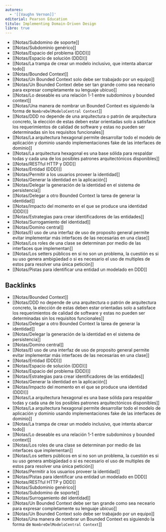 ```yaml
---
autores:
  - '[[Vaughn Vernon]]'
editorial: Pearson Education
titulo: Implementing Domain-Driven Design
libro: true
---
```

- [[Notas/Subdomino de soporte]]
- [[Notas/Subdominio genérico]]
- [[Notas/Espacio del problema (DDD)]]
- [[Notas/Espacio de solución (DDD)]]
- [[Notas/La trampa de crear un modelo inclusivo, que intenta abarcar todo]]
- [[Notas/Bounded Context]]
- [[Notas/Un Bounded Context solo debe ser trabajado por un equipo]]
- [[Notas/Un Bounded Context debe ser tan grande como sea neceario para expresar completamente su lenguaje ubicuo]]
- [[Notas/Lo deseable es una relación 1-1 entre subdominos y bounded context]]
- [[Notas/Una manera de nombrar un Bounded  Context es siguiendo la forma de `NombreDelModeloCentral Context`]]
- [[Notas/DDD no depende de una arquitectura o patrón de arquitectura concreto, la elección de estas deben estar orientadas solo a satisface los requerimientos de calidad de software y estas no pueden ser determinadas sin los requisitos funcionales]]
- [[Notas/La arquitectura hexagonal permite desarrollar todo el modelo de aplicación y dominio usando implementaciones fake de las interfaces de dominio]]
- [[Notas/La arquitectura hexagonal es una base sólida para respaldar todas y cada una de los posibles patrones arquitectónicos disponibles]]
- [[Notas/RESTful HTTP  y DDD]]
- [[Notas/Entidad (DDD)]]
- [[Notas/Permitir a los usuarios proveer la identidad]]
- [[Notas/Generar la identidad en la aplicación]]
- [[Notas/Delegar la generación de la identidad en el sistema de persistencia]]
- [[Notas/Delegar a otro Bounded Context la tarea de generar la identidad]]
- [[Notas/Impacto del momento en el que se produce una identidad (DDD)]]
- [[Notas/Estrategias para crear identificadores de las entidades]]
- [[Notas/Surrogamiento del identidad]]
- [[Notas/Domino central]]
- [[Notas/El uso de una interfaz de uso de proposito general permite evitar implementar más interfaces de las necesarias en una clase]]
- [[Notas/Los roles de una clase se determinan por medio de las interfaces que implementan]]
- [[Notas/Los setters públicos en sí no son un problema, la cuestión es si su uso genera ambigüedad o si es necesario el uso de multiples de estos para resolver una única petición]]
- [[Notas/Pistas para identificar una entidad un modelado en DDD]]

<!-- backlinks:start -->

## Backlinks

- [[Notas/Bounded Context]]
- [[Notas/DDD no depende de una arquitectura o patrón de arquitectura concreto, la elección de estas deben estar orientadas solo a satisface los requerimientos de calidad de software y estas no pueden ser determinadas sin los requisitos funcionales]]
- [[Notas/Delegar a otro Bounded Context la tarea de generar la identidad]]
- [[Notas/Delegar la generación de la identidad en el sistema de persistencia]]
- [[Notas/Domino central]]
- [[Notas/El uso de una interfaz de uso de proposito general permite evitar implementar más interfaces de las necesarias en una clase]]
- [[Notas/Entidad (DDD)]]
- [[Notas/Espacio de solución (DDD)]]
- [[Notas/Espacio del problema (DDD)]]
- [[Notas/Estrategias para crear identificadores de las entidades]]
- [[Notas/Generar la identidad en la aplicación]]
- [[Notas/Impacto del momento en el que se produce una identidad (DDD)]]
- [[Notas/La arquitectura hexagonal es una base sólida para respaldar todas y cada una de los posibles patrones arquitectónicos disponibles]]
- [[Notas/La arquitectura hexagonal permite desarrollar todo el modelo de aplicación y dominio usando implementaciones fake de las interfaces de dominio]]
- [[Notas/La trampa de crear un modelo inclusivo, que intenta abarcar todo]]
- [[Notas/Lo deseable es una relación 1-1 entre subdominos y bounded context]]
- [[Notas/Los roles de una clase se determinan por medio de las interfaces que implementan]]
- [[Notas/Los setters públicos en sí no son un problema, la cuestión es si su uso genera ambigüedad o si es necesario el uso de multiples de estos para resolver una única petición]]
- [[Notas/Permitir a los usuarios proveer la identidad]]
- [[Notas/Pistas para identificar una entidad un modelado en DDD]]
- [[Notas/RESTful HTTP  y DDD]]
- [[Notas/Subdominio genérico]]
- [[Notas/Subdomino de soporte]]
- [[Notas/Surrogamiento del identidad]]
- [[Notas/Un Bounded Context debe ser tan grande como sea neceario para expresar completamente su lenguaje ubicuo]]
- [[Notas/Un Bounded Context solo debe ser trabajado por un equipo]]
- [[Notas/Una manera de nombrar un Bounded  Context es siguiendo la forma de `NombreDelModeloCentral Context`]]

<!-- backlinks:end -->
